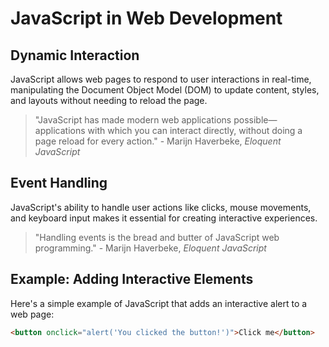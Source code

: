 # JavaScript in Web Development

## Dynamic Interaction
JavaScript allows web pages to respond to user interactions in real-time, manipulating the Document Object Model (DOM) to update content, styles, and layouts without needing to reload the page.

> "JavaScript has made modern web applications possible—applications with which you can interact directly, without doing a page reload for every action." - Marijn Haverbeke, *Eloquent JavaScript*

## Event Handling
JavaScript's ability to handle user actions like clicks, mouse movements, and keyboard input makes it essential for creating interactive experiences.

> "Handling events is the bread and butter of JavaScript web programming." - Marijn Haverbeke, *Eloquent JavaScript*

## Example: Adding Interactive Elements
Here's a simple example of JavaScript that adds an interactive alert to a web page:

```html
<button onclick="alert('You clicked the button!')">Click me</button>
